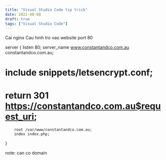 ```yaml
---
title: "Visual Studio Code tip trick"
date: 2022-08-08
draft: true
tags: ["Visual Studio Code"]
---
```


Cai nginx
Cau hinh tro vao website port 80

server {
        listen 80;
        server_name www.constantandco.com.au constantandco.com.au;

#       include snippets/letsencrypt.conf;
#       return 301 https://constantandco.com.au$request_uri;

        root /var/www/constantandco.com.au;
        index index.php;
}

note: can co domain


